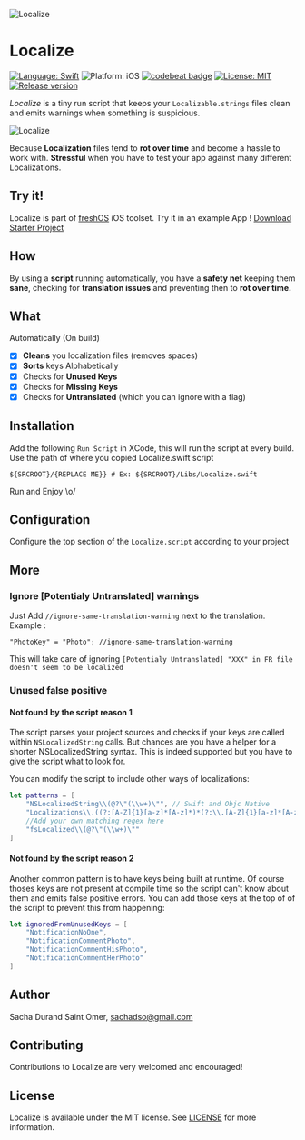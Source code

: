 ![Localize](https://raw.githubusercontent.com/s4cha/Localize/master/banner.png)

# Localize
[![Language: Swift](https://img.shields.io/badge/language-swift-f48041.svg?style=flat)](https://developer.apple.com/swift)
![Platform: iOS](https://img.shields.io/badge/platform-iOS-blue.svg?style=flat)
[![codebeat badge](https://codebeat.co/badges/158a502c-1e18-4239-8301-a7ff79160b60)](https://codebeat.co/projects/github-com-s4cha-localize)
[![License: MIT](http://img.shields.io/badge/license-MIT-lightgrey.svg?style=flat)](https://github.com/s4cha/Localize/blob/master/LICENSE)
[![Release version](https://img.shields.io/badge/release-0.1-blue.svg)]()

*Localize* is a tiny run script that keeps your `Localizable.strings` files clean and emits warnings when something is suspicious.


![Localize](https://raw.githubusercontent.com/s4cha/Localize/master/xcodeScreenshot.png)


Because **Localization** files tend to **rot over time** and become a hassle to work with. **Stressful** when you have to test your app against many different Localizations.

## Try it!

Localize is part of [freshOS](http://freshos.org) iOS toolset. Try it in an example App ! <a class="github-button" href="https://github.com/freshOS/StarterProject/archive/master.zip" data-icon="octicon-cloud-download" data-style="mega" aria-label="Download freshOS/StarterProject on GitHub">Download Starter Project</a>

## How
By using a **script** running automatically, you have a **safety net** keeping them **sane**, checking for **translation issues** and preventing then to **rot over time.**

## What
Automatically (On build)
  - [x] **Cleans** you localization files (removes spaces)
  - [x] **Sorts** keys Alphabetically
  - [x] Checks for **Unused Keys**
  - [x] Checks for **Missing Keys**
  - [x] Checks for **Untranslated** (which you can ignore with a flag)

## Installation

Add the following `Run Script` in XCode, this will run the script at every build.
Use the path of where you copied Localize.swift script

```shell
${SRCROOT}/{REPLACE ME}} # Ex: ${SRCROOT}/Libs/Localize.swift
```
Run and Enjoy \o/

## Configuration
Configure the top section of the `Localize.script` according to your project

## More

### Ignore [Potentialy Untranslated] warnings
Just Add `//ignore-same-translation-warning` next to the translation.
Example :
```
"PhotoKey" = "Photo"; //ignore-same-translation-warning
```
This will take care of ignoring `[Potentialy Untranslated] "XXX" in FR file doesn't seem to be localized`

### Unused false positive

#### Not found by the script reason 1
The script parses your project sources and checks if your keys are called within `NSLocalizedString` calls.
But chances are you have a helper for a shorter NSLocalizedString syntax.
This is indeed supported but you have to give the script what to look for.

You can modify the script to include other ways of localizations:

```swift
let patterns = [
    "NSLocalizedString\\(@?\"(\\w+)\"", // Swift and Objc Native
    "Localizations\\.((?:[A-Z]{1}[a-z]*[A-z]*)*(?:\\.[A-Z]{1}[a-z]*[A-z]*)*)", // Laurine Calls
    //Add your own matching regex here
    "fsLocalized\\(@?\"(\\w+)\""
]
```

#### Not found by the script reason 2
Another common pattern is to have keys being built at runtime.
Of course thoses keys are not present at compile time so the script can't know about them and emits false positive errors.
You can add those keys at the top of of the script to prevent this from happening:

```swift
let ignoredFromUnusedKeys = [
    "NotificationNoOne",
    "NotificationCommentPhoto",
    "NotificationCommentHisPhoto",
    "NotificationCommentHerPhoto"
]
```

## Author

Sacha Durand Saint Omer, sachadso@gmail.com

## Contributing

Contributions to Localize are very welcomed and encouraged!

## License

Localize is available under the MIT license. See [LICENSE](https://github.com/s4cha/Localize/blob/master/LICENSE) for more information.
